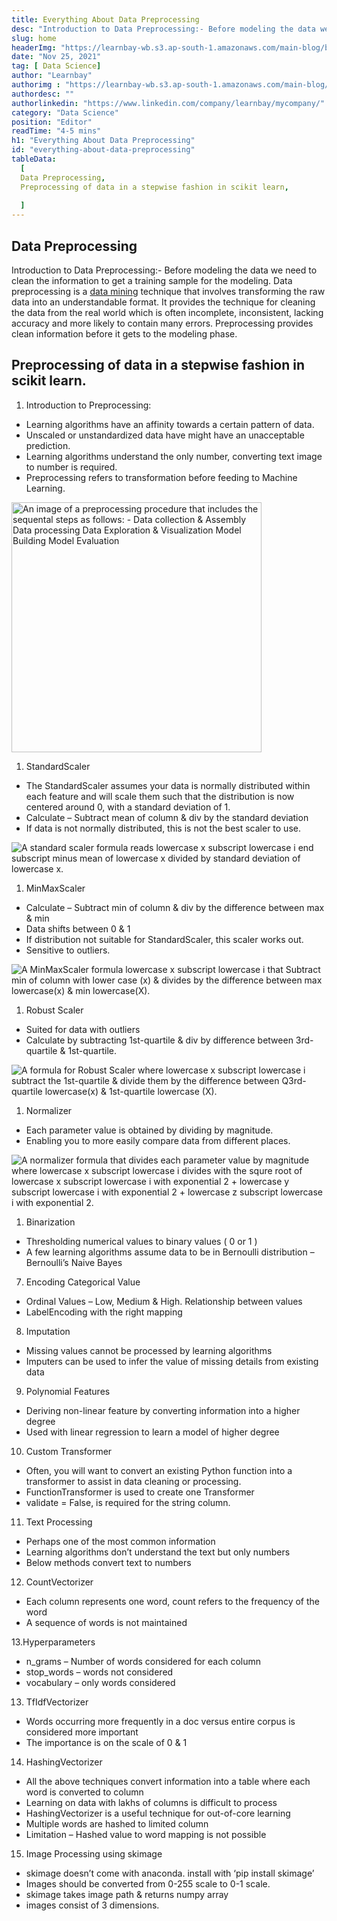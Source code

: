```yaml
---
title: Everything About Data Preprocessing
desc: "Introduction to Data Preprocessing:- Before modeling the data we need to clean the information to get a training sample for the modeling. Data preprocessing is a data mining technique that involves transforming the raw data into an understandable format"
slug: home
headerImg: "https://learnbay-wb.s3.ap-south-1.amazonaws.com/main-blog/blog/databack.jpg"
date: "Nov 25, 2021"
tag: [ Data Science]
author: "Learnbay"
authorimg : "https://learnbay-wb.s3.ap-south-1.amazonaws.com/main-blog/blog/learnbay-admin.webp"
authordesc: ""
authorlinkedin: "https://www.linkedin.com/company/learnbay/mycompany/"
category: "Data Science"
position: "Editor"
readTime: "4-5 mins"
h1: "Everything About Data Preprocessing"
id: "everything-about-data-preprocessing"
tableData:
  [
  Data Preprocessing,
  Preprocessing of data in a stepwise fashion in scikit learn,
    
  ]
---
```



## Data Preprocessing

Introduction to Data Preprocessing:- Before modeling the data we need to clean the information to get a training sample for the modeling. Data preprocessing is a <a href="https://www.ibm.com/cloud/learn/data-mining" target="_blank" rel="nofollow">data mining</a>
 technique that involves transforming the raw data into an understandable format. It provides the technique for cleaning the data from the real world which is often incomplete, inconsistent, lacking accuracy and more likely to contain many errors. Preprocessing provides clean information before it gets to the modeling phase.


## Preprocessing of data in a stepwise fashion in scikit learn.

1. Introduction to Preprocessing:



* Learning algorithms have an affinity towards a certain pattern of data.
* Unscaled or unstandardized data have might have an unacceptable prediction.
* Learning algorithms understand the only number, converting text image to number is required.
* Preprocessing refers to transformation before feeding to Machine Learning.

<Image src="https://learnbay-wb.s3.ap-south-1.amazonaws.com/main-blog/blog/data.png" width="400px" class="img" alt="An image of a preprocessing procedure that includes the sequental steps as follows: -
Data collection & Assembly
Data processing 
Data Exploration & Visualization
Model Building
Model Evaluation
"/>

1. StandardScaler

* The StandardScaler assumes your data is normally distributed within each feature and will scale them such that the distribution is now centered around 0, with a standard deviation of 1.
* Calculate – Subtract mean of column & div by the standard deviation
* If data is not normally distributed, this is not the best scaler to use.



<Image src="https://learnbay-wb.s3.ap-south-1.amazonaws.com/main-blog/blog/data1.png"   class="img" alt="A standard scaler formula reads lowercase x subscript lowercase i end subscript minus mean of lowercase x divided by standard deviation of lowercase x."/>

1. MinMaxScaler

* Calculate – Subtract min of column & div by the difference between max & min
* Data shifts between 0 & 1
* If distribution not suitable for StandardScaler, this scaler works out.
* Sensitive to outliers.



<Image src="https://learnbay-wb.s3.ap-south-1.amazonaws.com/main-blog/blog/data2.png"   class="img" alt="A MinMaxScaler formula  lowercase x subscript lowercase i  that  Subtract min of column with lower case (x) & divides by the difference between max lowercase(x) & min lowercase(X)."/>


1. Robust Scaler



* Suited for data with outliers
* Calculate by subtracting 1st-quartile & div by difference between 3rd-quartile & 1st-quartile.



<Image src="https://learnbay-wb.s3.ap-south-1.amazonaws.com/main-blog/blog/data3.png"   class="img" alt="A formula for Robust Scaler where  lowercase x subscript lowercase i subtract the 1st-quartile & divide them by the difference between Q3rd-quartile lowercase(x) & 1st-quartile lowercase (X)."/>



1. Normalizer



* Each parameter value is obtained by dividing by magnitude.
* Enabling you to more easily compare data from different places.



<Image src="https://learnbay-wb.s3.ap-south-1.amazonaws.com/main-blog/blog/data4.png"   class="img" alt="A normalizer formula that divides each parameter value by magnitude where lowercase x subscript lowercase i divides with the squre root of lowercase x subscript lowercase i with exponential 2 + lowercase y subscript lowercase i with exponential 2 + lowercase z subscript lowercase i with exponential 2."/>


1. Binarization



* Thresholding numerical values to binary values ( 0 or 1 )
* A few learning algorithms assume data to be in Bernoulli distribution – Bernoulli’s Naive Bayes

7. Encoding Categorical Value



* Ordinal Values – Low, Medium & High. Relationship between values
* LabelEncoding with the right mapping

8. Imputation



* Missing values cannot be processed by learning algorithms
* Imputers can be used to infer the value of missing details from existing data

9. Polynomial Features



* Deriving non-linear feature by converting information into a higher degree
* Used with linear regression to learn a model of higher degree

10. Custom Transformer



* Often, you will want to convert an existing Python function into a transformer to assist in data cleaning or processing.
* FunctionTransformer is used to create one Transformer
* validate = False, is required for the string column.

11. Text Processing



* Perhaps one of the most common information
* Learning algorithms don’t understand the text but only numbers
* Below methods convert text to numbers

12. CountVectorizer



* Each column represents one word, count refers to the frequency of the word
* A sequence of words is not maintained

13.Hyperparameters



* n_grams – Number of words considered for each column
* stop_words – words not considered
* vocabulary – only words considered

13. TfIdfVectorizer



* Words occurring more frequently in a doc versus entire corpus is considered more important
* The importance is on the scale of 0 & 1

14. HashingVectorizer



* All the above techniques convert information into a table where each word is converted to column
* Learning on data with lakhs of columns is difficult to process
* HashingVectorizer is a useful technique for out-of-core learning
* Multiple words are hashed to limited column
* Limitation – Hashed value to word mapping is not possible

15. Image Processing using skimage

* skimage doesn’t come with anaconda. install with ‘pip install skimage’
* Images should be converted from 0-255 scale to 0-1 scale.
* skimage takes image path & returns numpy array
* images consist of 3 dimensions.
